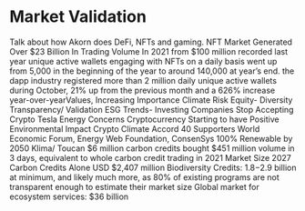 # Market Validation

Talk about how Akorn does DeFi, NFTs and gaming. NFT Market Generated Over $23 Billion In Trading Volume In 2021 from $100 million recorded last year unique active wallets engaging with NFTs on a daily basis went up from 5,000 in the beginning of the year to around 140,000 at year’s end. the dapp industry registered more than 2 million daily unique active wallets during October, 21% up from the previous month and a 626% increase year-over-yearValues, Increasing Importance Climate Risk Equity- Diversity Transparency/ Validation ESG Trends- Investing Companies Stop Accepting Crypto Tesla Energy Concerns Cryptocurrency Starting to have Positive Environmental Impact Crypto Climate Accord 40 Supporters World Economic Forum, Energy Web Foundation, ConsenSys 100% Renewable by 2050 Klima/ Toucan $6 million carbon credits bought $451 million volume in 3 days, equivalent to whole carbon credit trading in 2021 Market Size 2027 Carbon Credits Alone USD $2,407 million Biodiversity Credits: $1.8-$2.9 billion at minimum, and likely much more, as 80% of existing programs are not transparent enough to estimate their market size Global market for ecosystem services: $36 billion
